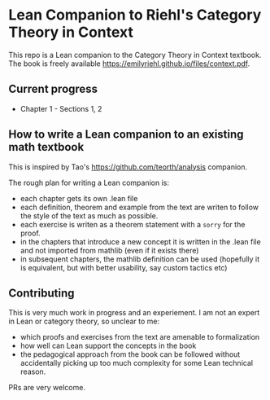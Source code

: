 # Lean Companion to Riehl's Category Theory in Context

This repo is a Lean companion to the Category Theory in Context textbook. The book is
freely available https://emilyriehl.github.io/files/context.pdf.

## Current progress

- Chapter 1 - Sections 1, 2

## How to write a Lean companion to an existing math textbook

This is inspired by Tao's https://github.com/teorth/analysis companion.

The rough plan for writing a Lean companion is:

- each chapter gets its own .lean file
- each definition, theorem and example from the text are writen to follow the style of the text as much as possible.
- each exercise is writen as a theorem statement with a `sorry` for the proof.
- in the chapters that introduce a new concept it is written in the .lean file and not imported from mathlib (even if it exists there)
- in subsequent chapters, the mathlib definition can be used (hopefully it is equivalent, but with better usability, say custom tactics etc)

## Contributing

This is very much work in progress and an experiement. I am not an expert in Lean or category theory, so unclear to me:

- which proofs and exercises from the text are amenable to formalization
- how well can Lean support the concepts in the book
- the pedagogical approach from the book can be followed without accidentally picking up too much complexity for some Lean technical reason.

PRs are very welcome.
